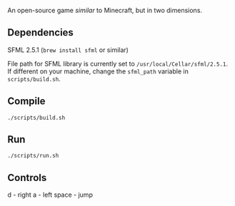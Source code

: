 An open-source game *similar* to Minecraft, but in two dimensions.

Dependencies
------------
SFML 2.5.1 (`brew install sfml` or similar)

File path for SFML library is currently set to `/usr/local/Cellar/sfml/2.5.1`.
If different on your machine, change the `sfml_path` variable in `scripts/build.sh`.

Compile
-------
`./scripts/build.sh`

Run
---
`./scripts/run.sh`

Controls
--------
d - right
a - left
space - jump
